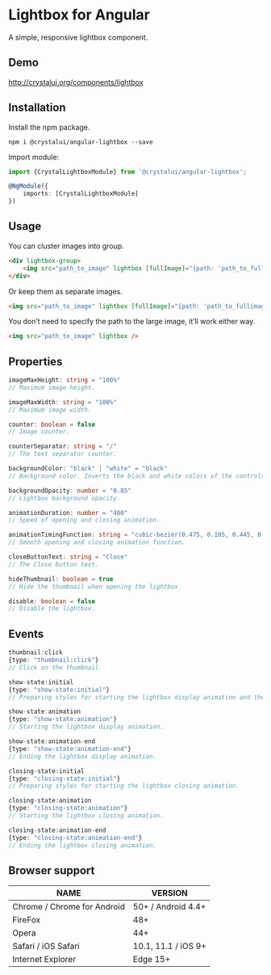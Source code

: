 # Lightbox for Angular

A simple, responsive lightbox component.

## Demo 

http://crystalui.org/components/lightbox

## Installation

Install the npm package.

	npm i @crystalui/angular-lightbox --save

Import module:

```ts
import {CrystalLightboxModule} from '@crystalui/angular-lightbox';

@NgModule({
    imports: [CrystalLightboxModule]
})
```

## Usage
You can cluster images into group.

```html
<div lightbox-group>
    <img src="path_to_image" lightbox [fullImage]="{path: 'path_to_fullimage'}" />
</div>
```

Or keep them as separate images.

```html
<img src="path_to_image" lightbox [fullImage]="{path: 'path_to_fullimage'}" />
```

You don’t need to specify the path to the large image, it’ll work either way.

```html
<img src="path_to_image" lightbox />
```

## Properties

```ts
imageMaxHeight: string = "100%"
// Maximum image height.

imageMaxWidth: string = "100%"
// Maximum image width.

counter: boolean = false
// Image counter.

counterSeparator: string = "/"
// The text separator counter.

backgroundColor: "black" | "white" = "black"
// Background color. Inverts the black and white colors of the controls and the background.

backgroundOpacity: number = "0.85"
// Lightbox background opacity.

animationDuration: number = "400"
// Speed of opening and closing animation.

animationTimingFunction: string = "cubic-bezier(0.475, 0.105, 0.445, 0.945)"
// Smooth opening and closing animation function.

closeButtonText: string = "Close"
// The Close button text.

hideThumbnail: boolean = true
// Hide the thumbnail when opening the lightbox.

disable: boolean = false
// Disable the lightbox.
```

## Events

```ts
thumbnail:click
{type: "thumbnail:click"}
// Click on the thumbnail.

show-state:initial
{type: "show-state:initial"}
// Preparing styles for starting the lightbox display animation and the preloader display.

show-state:animation
{type: "show-state:animation"}
// Starting the lightbox display animation.

show-state:animation-end
{type: "show-state:animation-end"}
// Ending the lightbox display animation.

closing-state:initial
{type: "closing-state:initial"}
// Preparing styles for starting the lightbox closing animation.

closing-state:animation
{type: "closing-state:animation"}
// Starting the lightbox closing animation.

closing-state:animation-end
{type: "closing-state:animation-end"}
// Ending the lightbox closing animation.
```

## Browser support
| NAME | VERSION |
|------------------------|-------------------------|
| Chrome / Chrome for Android | 50+ / Android 4.4+ |
| FireFox | 48+ |
| Opera | 44+ |
| Safari / iOS Safari | 10.1, 11.1 / iOS 9+ |
| Internet Explorer | Edge 15+ |